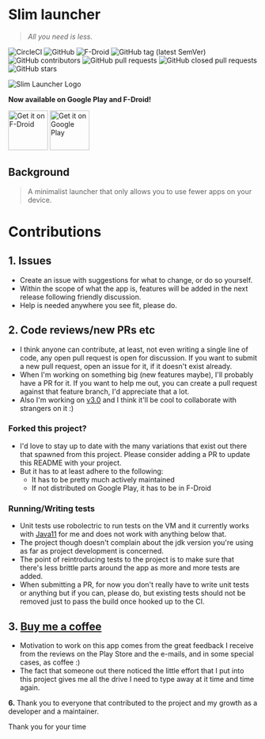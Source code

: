 # Slim launcher
> _All you need is less._

![CircleCI](https://img.shields.io/circleci/build/github/sduduzog/slim-launcher?style=plastic)
![GitHub](https://img.shields.io/github/license/sduduzog/slim-launcher.svg?style=plastic)
![F-Droid](https://img.shields.io/f-droid/v/com.sduduzog.slimlauncher.svg?style=plastic)
![GitHub tag (latest SemVer)](https://img.shields.io/github/tag/sduduzog/slim-launcher.svg?style=plastic)
![GitHub contributors](https://img.shields.io/github/contributors/sduduzog/slim-launcher?style=plastic)
![GitHub pull requests](https://img.shields.io/github/issues-pr/sduduzog/slim-launcher?style=plastic)
![GitHub closed pull requests](https://img.shields.io/github/issues-pr-closed/sduduzog/slim-launcher?style=plastic)
![GitHub stars](https://img.shields.io/github/stars/sduduzog/slim-launcher.svg?style=social)

![Slim Launcher Logo](docs/assets/slim-logo.jpg)

**Now available on Google Play and F-Droid!**

[<img src="https://f-droid.org/badge/get-it-on.png"
     alt="Get it on F-Droid"
     height="80">](https://f-droid.org/packages/com.sduduzog.slimlauncher/)
[<img src="https://play.google.com/intl/en_us/badges/images/generic/en-play-badge.png"
     alt="Get it on Google Play"
     height="80">](https://play.google.com/store/apps/details?id=com.sduduzog.slimlauncher)

## Background
>A minimalist launcher that only allows you to use fewer apps on your device.

# Contributions


## 1. Issues
-  Create an issue with suggestions for what to change, or do so yourself.
- Within the scope of what the app is, features will be added in the next release following friendly discussion.
- Help is needed anywhere you see fit, please do.

## 2. Code reviews/new PRs etc
- I think anyone can contribute, at least, not even writing a single line of code, any open pull request is open for discussion. If you want to submit a new pull request, open an issue for it, 
if it doesn't exist already. 
- When I'm working on something big (new features maybe), I'll probably have a PR for it. If you want to help me out, you can create a pull request against that feature branch, I'd appreciate that a lot.
- Also I'm working on [v3.0](https://github.com/sduduzog/slim-launcher/pull/98) and I think it'll be cool to collaborate with strangers on it :)

### Forked this project?
- I'd love to stay up to date with the many variations that exist out there that spawned from this project. Please consider adding a PR to update this README with your project.
- But it has to at least adhere to the following:
  - It has to be pretty much actively maintained
  - If not distributed on Google Play, it has to be in F-Droid

### Running/Writing tests
- Unit tests use robolectric to run tests on the VM and it currently works with [Java11](https://adoptopenjdk.net/releases.html) for me and does not work with anything below that.
- The project though doesn't complain about the jdk version you're using as far as project development is concerned.
- The point of reintroducing tests to the project is to make sure that there's less brittle parts around the app as more and more tests are added.
- When submitting a PR, for now you don't really have to write unit tests or anything but if you can, please do, but existing tests should not be removed just to pass the build once hooked up to the CI.

## 3. [Buy me a coffee](https://buymeacoff.ee/sduduzog)
- Motivation to work on this app comes from the great feedback I receive from the reviews on the Play Store and the e-mails, and in some special cases, as coffee :)
- The fact that someone out there noticed the little effort that I put into this project gives me all the drive I need to type away at it time and time again.

**6.** Thank you to everyone that contributed to the project and my growth as a developer and a maintainer.

Thank you for your time
